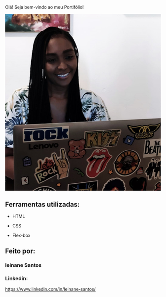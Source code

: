 Olá! Seja bem-vindo ao meu Portifólio!


![image](https://github.com/leinane/Meu-Portf-lio/blob/main/assets/WhatsApp%20Image%202024-02-03%20at%2017.24.48.jpeg)

## Ferramentas utilizadas:

 * HTML

* CSS

* Flex-box

## Feito por:

### leinane Santos

### Linkedin:

https://www.linkedin.com/in/leinane-santos/

```

```
